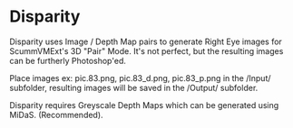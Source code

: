 # Disparity
 
Disparity uses Image / Depth Map pairs to generate Right Eye images for ScummVMExt's 3D "Pair" Mode.
It's not perfect, but the resulting images can be furtherly Photoshop'ed.

Place images ex: pic.83.png, pic.83_d.png, pic.83_p.png in the /Input/ subfolder, resulting images
will be saved in the /Output/ subfolder.

Disparity requires Greyscale Depth Maps which can be generated using MiDaS. (Recommended).

